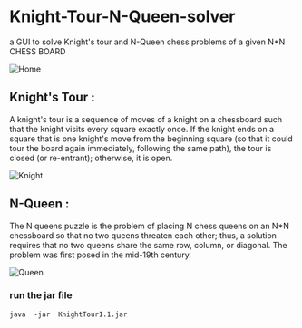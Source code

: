 # Knight-Tour-N-Queen-solver
a GUI to solve Knight's tour and N-Queen chess problems of a given N*N CHESS BOARD


![Home](https://user-images.githubusercontent.com/90989827/207175369-232e0f80-7a84-4a1a-b290-4c27bc1dd95c.png)

## Knight's Tour :

A knight's tour is a sequence of moves of a knight on a chessboard such that the knight visits every square exactly once.
If the knight ends on a square that is one knight's move from the beginning square
(so that it could tour the board again immediately, following the same path), the tour is closed (or re-entrant);
otherwise, it is open.

![Knight](https://user-images.githubusercontent.com/90989827/207175420-1611373c-13c8-4064-bd7b-f1f6a1e9a9b0.png)

## N-Queen :

The N queens puzzle is the problem of placing N chess queens on an N*N chessboard
so that no two queens threaten each other; thus, a solution requires that no two queens share the same row, column, or diagonal.
The problem was first posed in the mid-19th century.


![Queen](https://user-images.githubusercontent.com/90989827/207175434-6949ae90-b2eb-4e7f-bd6a-ddde2b79bcd4.png)

###  run the jar file 
```console
java  -jar  KnightTour1.1.jar  
```
